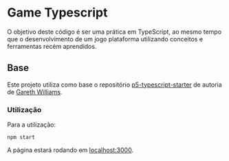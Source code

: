 # Game Typescript

O objetivo deste código é ser uma prática em TypeScript, ao mesmo tempo que o desenvolvimento de um jogo plataforma utilizando conceitos e ferramentas recém aprendidos.

## Base

Este projeto utiliza como base o repositório [p5-typescript-starter](https://github.com/Gaweph/p5-typescript-starter) de autoria de [Gareth Williams](https://github.com/Gaweph/).

### Utilização

Para a utilização:

```
npm start
```

A página estará rodando em [localhost:3000](http://localhost:3000).
